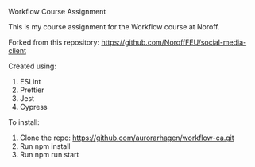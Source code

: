 Workflow Course Assignment

This is my course assignment for the Workflow course at Noroff.

Forked from this repository: https://github.com/NoroffFEU/social-media-client

Created using:
1. ESLint
2. Prettier
3. Jest
4. Cypress

To install:

1. Clone the repo: https://github.com/aurorarhagen/workflow-ca.git
2. Run npm install
3. Run npm run start
